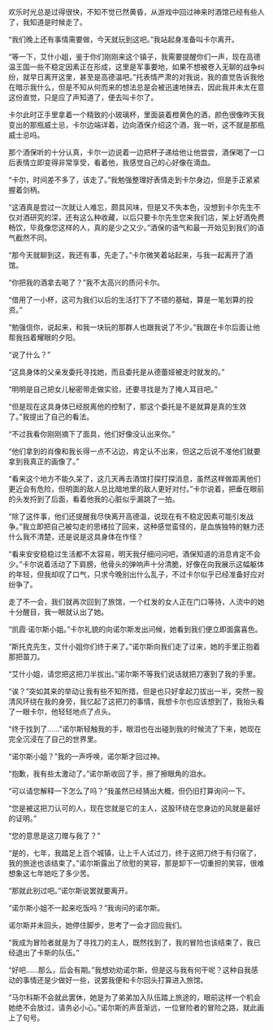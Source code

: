 欢乐时光总是过得很快，不知不觉已然黄昏，从游戏中回过神来时酒馆已经有些人了，我知道是时候走了。

“我们晚上还有事情需要做，今天就玩到这吧。”我站起身准备叫卡尔离开。

“等一下，艾什小姐，鉴于你们刚刚来这个镇子，我需要提醒你们一声，现在高德温王国一些不稳定因素正在形成，这里是军事要地，如果不想被卷入无聊的战争纠纷，就早日离开这里，甚至是高德温吧。”托表情严肃的对我说，我的直觉告诉我他在暗示我什么，但是不知从何而来的想法总是会被迅速地抹去，因此我并未太在意这份直觉，只是应了声知道了，便去叫卡尔了。

卡尔此时正手里拿着一个精致的小玻璃杯，里面装着橙黄色的酒，颜色很像昨天我变出的那瓶威士忌，卡尔边端详着，边向酒保介绍这个酒，我一听，这不就是那瓶威士忌吗。

那个酒保听的十分认真，卡尔一边说着一边把杯子递给他让他尝尝，酒保喝了一口后表情立即变得非常享受，看着他，我感觉自己的心好像在滴血。

“卡尔，时间差不多了，该走了。”我勉强整理好表情走到卡尔身边，但是手正紧紧握着剑柄。

“这酒真是尝过一次就让人难忘，颇具风味，但是又不失本色，没想到卡尔先生不仅对酒研究的深，还有这么种收藏，以后只要卡尔先生您来我们店，架上好酒免费畅饮，毕竟像您这样的人，真的是少之又少。”酒保的语气和最一开始见到我们的语气截然不同。

“那今天就聊到这，我还有事，先走了。”卡尔微笑着站起来，与我一起离开了酒馆。

“你把我的酒拿去喝了？”我不太高兴的质问卡尔。

“借用了一小杯，这可为我们以后的生活打下了不错的基础，算是一笔划算的投资。”

“勉强信你，说起来，和我一块玩的那群人也跟我说了不少。”我跟在卡尔后面让他帮我挡着耀眼的夕阳。

“说了什么？”

“这具身体的父亲发委托寻找她，而且委托是从德蕾娅被走时就发的。”

“明明是自己把女儿秘密带走做实验，还要寻找是为了掩人耳目吧。”

“但是现在这具身体已经脱离他的控制了，那这个委托是不是就算是真的生效了。”我提出了自己的看法。

“不过我看你刚刚摘下了面具，他们好像没认出来你。” 

“他们拿到的肖像和我长得一点不沾边，肯定认不出来，但这之后说不准他们就要拿到我真正的画像了。”

“看来这个地方不能久呆了，这几天再去酒馆打探打探消息，虽然这样做距离他们更近会有危险，但明面的敌人总比暗地里的敌人更好对付。”卡尔说着，把垂在眼前的头发捋到了后面，看着他我的心脏似乎漏跳了一拍。

“除了这件事，他们还提醒我尽快离开高德温，说现在有不稳定因素可能引发战争。”我立即把自己被勾走的思绪拉了回来，这种感觉蛮怪的，是血族独特的魅力还什么我不清楚，还是说是这具身体在作怪？

“看来安安稳稳过生活都不太容易，明天我仔细问问吧，酒保知道的消息肯定不会少。”卡尔说着活动了下肩膀，他骨头的弹响声十分清脆，好像在向我展示这幅躯体的年轻，但我却叹了口气，只求今晚别出什么乱子，不过卡尔似乎已经准备好应对纷争了。

走了不一会，我们就再次回到了旅馆，一个红发的女人正在门口等待，人流中的她十分醒目，我一眼就认出了她。

“凯霞·诺尔斯小姐。”卡尔礼貌的向诺尔斯发出问候，她看到我们便立即面露喜色。

“斯托克先生，艾什小姐你们终于来了。”诺尔斯向我们走了过来，她的手里正抱着那把苗刀。

“艾什小姐，请您把这把刀半拔出。”诺尔斯不等我们说话就把刀塞到了我的手里。

“诶？”突如其来的举动让我有些不知所措，但是也只好拿起刀拔出一半，突然一股清风环绕在我的身旁，我忆起了这把刀的事情，我想卡尔也应该想到了，我抬头看了一眼卡尔，他轻轻地点了点头。

“终于找到了……”诺尔斯轻触我的手，眼泪也在出碰到我的时候流了下来，她现在完全沉浸在了自己的世界里。

“诺尔斯小姐？”我的一声呼唤，诺尔斯才回过神。

“抱歉，我有些太激动了。”诺尔斯收回了手，擦了擦眼角的泪水。

“可以请您解释一下怎么了吗？”我虽然已经猜出大概，但仍旧打算询问一下。

“您是被这把刀认可的人，现在您就是它的主人，这股环绕在您身边的风就是最好的证明。”

“您的意思是这刀赠与我了？”

“是的，七年，我踏足上百个城镇，让上千人试过刀，终于这把刀终于有归宿了，我的旅途也该结束了。”诺尔斯露出了欣慰的笑容，那是卸下一切重担的笑容，很难想象这七年她吃了多少苦。

“那就此别过吧。”诺尔斯说罢就要离开。

“诺尔斯小姐不一起来吃饭吗？”我询问的诺尔斯。

诺尔斯并未回头，她停住脚步，思考了一会才回应我们。

“我成为冒险者就是为了寻找刀的主人，既然找到了，我的冒险也该结束了，我已经退出了卡斯的队伍。”

“好吧……那么，后会有期。”我想劝劝诺尔斯，但是这与我有何干呢？这种自我感动的事情还是少做好一些，说罢我便和卡尔回头打算进入旅馆。

“马尔科斯不会就此罢休，她是为了弟弟加入队伍踏上旅途的，眼前这样一个机会她绝不会放过，请务必小心。”诺尔斯的声音渐远，一位冒险者的冒险之路，就此画上了句号。

